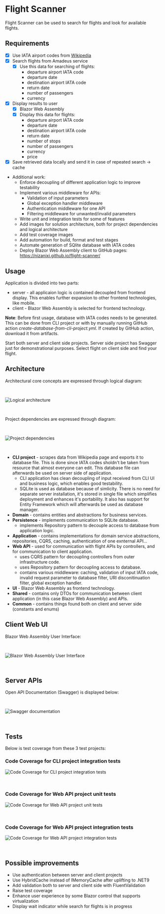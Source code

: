 # Flight Scanner
Flight Scanner can be used to search for flights and look for available flights.

## Requirements
* [x] Use IATA airport codes from [Wikipedia](https://en.wikipedia.org/wiki/List_of_airports_by_IATA_code:_A)
* [x] Search flights from Amadeus service
    * [x] Use this data for searching of flights:
        - departure airport IATA code
        - departure date
        - destination airport IATA code
        - return date
        - number of passengers
        - currency
* [x] Display results to user
    * [x] Blazor Web Assembly
    * [x] Display this data for flights:
        - departure airport IATA code
        - departure date
        - destination airport IATA code
        - return date
        - number of stops
        - number of passengers
        - currency
        - price
* [x] Save retrieved data locally and send it in case of repeated search -> cache
- Additional work:
    - Enforce decoupling of different application logic to improve testability
    - Implement various middleware for APIs:
        - Validation of input parameters
        - Global exception handler middleware
        - Authentication middleware for one API
        - Filtering middleware for unwanted/invalid parameters
    - Write unit and integration tests for some of features
    - Add images for solution architecture, both for project dependencies and logical architecture
    - Add test coverage images
    - Add automation for build, format and test stages
    - Automate generation of SQlite database with IATA codes
    - Deploy Blazor Web Assembly client to GitHub pages: https://nizanixi.github.io/flight-scanner/

## Usage
Application is divided into two parts:
- server - all applicaion logic is contained decoupled from frontend display. This enables further expansion to other frontend technologies, like mobile.
- client - Blazor Web Assembly is selected for frontend technology.

**Note**: Before first usage, database with IATA codes needs to be generated. This can be done from CLI project or with by manually running GitHub action *create-database-from-cli-project.yml*. If created by GitHub action, download it from artifacts.

Start both server and client side projects. Server side project has Swagger just for demonstrational purposes. Select flight on client side and find your flight.

## Architecture
Architectural core concepts are expressed through logical diagram:

<br/>

![Logical architecture](documentation/images/architecture/logical-architecture.png)

<br/>

Project dependencies are expressed through diagram:

<br/>

![Project dependencies](documentation/images/architecture/project-dependencies.png)

<br/>

- **CLI project** - scrapes data from Wikipedia page and exports it to database file. This is done since IATA codes sholdn't be taken from resource that almost everyone can edit. This database file can afterwards be used on server side of application.
    - CLI application has clean decoupling of input received from CLI UI and business logic, which enables good testability.
    - SQLite is used as database because of simlicity. There is no need for separate server installation, it's stored in single file which simplifies deployment and enhances it's portability. It also has support for Entity Framework which will afterwards be used as database manager.
- **Domain** - contains entities and abstractions for business services.
- **Persistence** - implements communication to SQLite database.
    - implements Repository pattern to decouple access to database from application logic.
- **Application** - contains implementations for domain service abstractions, repositories, CQRS, caching, authentication of one exnternal API...
- **Web API** - used for communication with flight APIs by controllers, and for communication to client application.
    - uses CQRS pattern for decoupling controllers from outer infrastructure code.
    - uses Repository pattern for decoupling access to database.
    - contains various middleware: caching, validation of input IATA code, invalid request parameter to database filter, URI disconitinuation filter, global exception handler.
- **UI** - Blazor Web Assembly as frontend technology.
- **Shared** - contains only DTOs for communication between client application (in this case Blazor Web Assembly) and APIs.
- **Common** - contains things found both on client and server side (constants and enums)

## Client Web UI
Blazor Web Assembly User Interface:

<br/>

![Blazor Web Assembly User Interface](documentation/images/web-ui/blazor-web-assembly-ui.png)

<br/>

## Server APIs
Open API Documentation (Swagger) is displayed below:

<br/>

![Swagger documentation](documentation/images/apis/apis-display-in-swagger.png)

<br/>

## Tests
Below is test coverage from these 3 test projects:

### Code Coverage for CLI project integration tests
![Code Coverage for CLI project integration tests](documentation/images/test-reports/CLI%20project%20-%20Integration%20tests.png)

<br/>

### Code Coverage for Web API project unit tests
![Code Coverage for Web API project unit tests](documentation/images/test-reports/WebApi%20project%20-%20Unit%20tests.png)

<br/>

### Code Coverage for Web API project integration tests
![Code Coverage for Web API project integration tests](documentation/images/test-reports/WebApi%20project%20-%20Integration%20tests.png)

<br/>

## Possible improvements
- Use authentication between server and client projects
- Use HybridCache instead of IMemoryCache after uplifting to .NET9
- Add validation both to server and client side with FluentValidation
- Raise test coverage
- Enhance user experience by some Blazor control that supports virtualization
- Display wait indicator while search for flights is in progress
